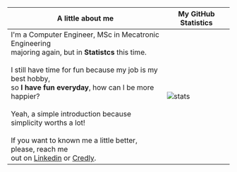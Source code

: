 |A little about me | My GitHub Statistics |
|------------------|-------------------|
|I'm a Computer Engineer, MSc in Mecatronic Engineering <br> majoring again, but in **Statistcs** this time. <br><br>I still have time for fun because my job is my best hobby, <br> so **I have fun everyday**, how can I be more happier? <br><br> Yeah, a simple introduction because simplicity worths a lot! <br><br> If you want to known me a little better, please, reach me <br> out on [Linkedin](https://www.linkedin.com/in/thyarles) or [Credly](https://www.credly.com/users/thyarles/badges).|<img src="https://github-readme-stats.vercel.app/api?username=thyarles&show_icons=true&theme=light&count_private=true&hide_title=true" alt="stats">|

